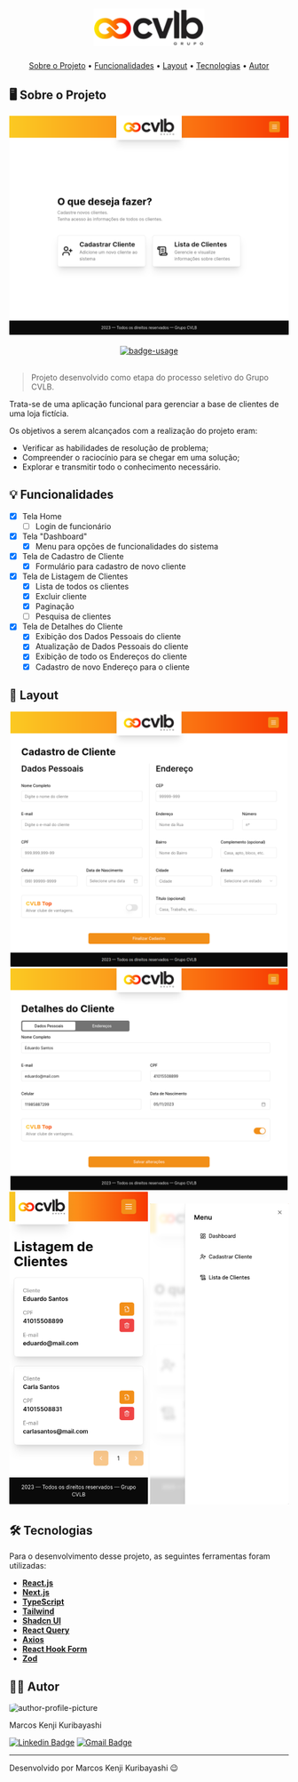 <!-- CABEÇALHO -->
<div id="readme-top" align="center">
    <h1>
        <img width=200 src="/public/cvlb-logo.svg" alt="Imagem do logo do grupo CVLB" />
    </h1>
    <p>
        <a href="#%EF%B8%8F-sobre-o-projeto">Sobre o Projeto</a> •
        <a href="#-funcionalidades">Funcionalidades</a> •
        <a href="#-layout">Layout</a> •
        <a href="#%EF%B8%8F-tecnologias">Tecnologias</a> •
        <a href="#-autor">Autor</a>
    </p>
</div>

<!-- SOBRE O PROJETO -->

## 🖥️ Sobre o Projeto

<div align="center">
    <a href="http://cvlb-clientes.vercel.app/">
        <img src=".github/dashboard.png" width=800/>
    </a>
    <br/>
    <br/>
    <a href="http://cvlb-clientes.vercel.app/">
        <img src="https://img.shields.io/badge/demo-ver%20aplicação-blue?style=for-the-badge" alt="badge-usage" >
    </a>
</div>

<br/>

> Projeto desenvolvido como etapa do processo seletivo do Grupo CVLB.

Trata-se de uma aplicação funcional para gerenciar a base de clientes de uma loja fictícia.

Os objetivos a serem alcançados com a realização do projeto eram:

- Verificar as habilidades de resolução de problema;
- Compreender o raciocínio para se chegar em uma solução;
- Explorar e transmitir todo o conhecimento necessário.

<!-- FUNCIONALIDADES -->

## 💡 Funcionalidades

- [x] Tela Home
  - [ ] Login de funcionário
- [x] Tela "Dashboard"
  - [x] Menu para opções de funcionalidades do sistema
- [x] Tela de Cadastro de Cliente
  - [x] Formulário para cadastro de novo cliente
- [x] Tela de Listagem de Clientes
  - [x] Lista de todos os clientes
  - [x] Excluir cliente
  - [x] Paginação
  - [ ] Pesquisa de clientes
- [x] Tela de Detalhes do Cliente
  - [x] Exibição dos Dados Pessoais do cliente
  - [x] Atualização de Dados Pessoais do cliente
  - [x] Exibição de todo os Endereços do cliente
  - [x] Cadastro de novo Endereço para o cliente

<!-- LAYOUT -->

## 🎨 Layout

<p align="center">
  <img src=".github/customer-register.png" width=500>

  <img src=".github/personal-data.png" width=500>

  <img src=".github/customer-list_mobile.png" width=250>

  <img src=".github/menu_mobile.png" width=250>
</p>

<!-- TECNOLOGIAS -->

## 🛠️ Tecnologias

Para o desenvolvimento desse projeto, as seguintes ferramentas foram utilizadas:

- **[React.js](https://pt-br.reactjs.org/)**
- **[Next.js](https://nextjs.org/)**
- **[TypeScript](https://www.typescriptlang.org/)**
- **[Tailwind](https://tailwindcss.com/)**
- **[Shadcn UI](https://ui.shadcn.com/)**
- **[React Query](https://tanstack.com/query/v3/)**
- **[Axios](https://axios-http.com/)**
- **[React Hook Form](https://react-hook-form.com/)**
- **[Zod](https://zod.dev/)**

## 👨‍💻 Autor

<img style="border-radius: 15%;" src="https://gitlab.com/uploads/-/system/user/avatar/8603970/avatar.png?width=400" width=70 alt="author-profile-picture"/>

Marcos Kenji Kuribayashi

[![Linkedin Badge](https://img.shields.io/badge/-LinkedIn-blue?style=flat&logo=Linkedin&logoColor=white)](https://www.linkedin.com/in/marcos-kuribayashi/) [![Gmail Badge](https://img.shields.io/badge/-marcosken13@gmail.com-c14438?style=flat&logo=Gmail&logoColor=white)](mailto:marcosken13@gmail.com)

---

Desenvolvido por Marcos Kenji Kuribayashi 😉
